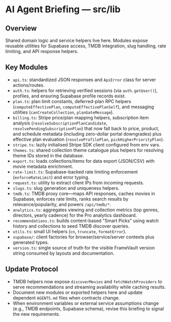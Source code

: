 # AI Agent Briefing — src/lib

## Overview
Shared domain logic and service helpers live here. Modules expose reusable utilities for Supabase access, TMDB integration, slug handling, rate limiting, and API response helpers.

## Key Modules
- `api.ts`: standardized JSON responses and `ApiError` class for server actions/routes.
- `auth.ts`: helpers for retrieving verified sessions (via `auth.getUser()`), profiles, and ensuring Supabase profile records exist.
- `plan.ts`: plan limit constants, deferred-plan RPC helpers (`computeEffectivePlan`, `computeEffectivePlanSelf`), and messaging utilities (`canCreateCollection`, `planGateMessage`).
- `billing.ts`: Stripe price/plan mapping helpers, subscription item analysis (`resolveSubscriptionPlanCandidate`, `resolvePendingSubscriptionPlan`) that now fall back to price, product, and schedule metadata (including zero-dollar portal downgrades) plus effective plan evaluation (`resolveProfilePlan`, `pickHigherPriorityPlan`).
- `stripe.ts`: lazily initialised Stripe SDK client configured from env vars.
- `themes.ts`: shared collection theme catalogue plus helpers for resolving theme IDs stored in the database.
- `export.ts`: loads collections/items for data export (JSON/CSV) with movie metadata enrichment.
- `rate-limit.ts`: Supabase-backed rate limiting enforcement (`enforceRateLimit`) and error typing.
- `request.ts`: utility to extract client IPs from incoming requests.
- `slugs.ts`: slug generation and uniqueness helpers.
- `tmdb.ts`: TMDB proxy core—maps API responses, caches movies in Supabase, enforces rate limits, ranks search results by relevance/popularity, and powers `/api/tmdb/*`.
- `analytics.ts`: aggregates viewing and collection metrics (top genres, directors, yearly cadence) for the Pro analytics dashboard.
- `recommendations.ts`: builds content-based "Smart Picks" using watch history and collections to seed TMDB discover queries.
- `utils.ts`: small UI helpers (`cn`, `truncate`, `formatError`).
- `supabase/`: client factories for browser/service/server contexts plus generated types.
- `version.ts`: single source of truth for the visible FrameVault version string consumed by layouts and documentation.

## Update Protocol
- TMDB helpers now expose `discoverMovies` and `fetchWatchProviders` to serve recommendations and streaming availability while caching results.
- Document new modules or exported helpers here and update dependent `AGENTS.md` files when contracts change.
- When environment variables or external service assumptions change (e.g., TMDB endpoints, Supabase schema), revise this briefing to signal the new requirements.
